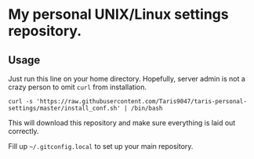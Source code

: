 # My personal UNIX/Linux settings repository.

## Usage
Just run this line on your home directory. Hopefully, server admin is not a crazy person to omit <code>curl</code> from installation.

```shell
curl -s 'https://raw.githubusercontent.com/Taris9047/taris-personal-settings/master/install_conf.sh' | /bin/bash
```

This will download this repository and make sure everything is laid out correctly. 

Fill up <code>~/.gitconfig.local</code> to set up your main repository.



